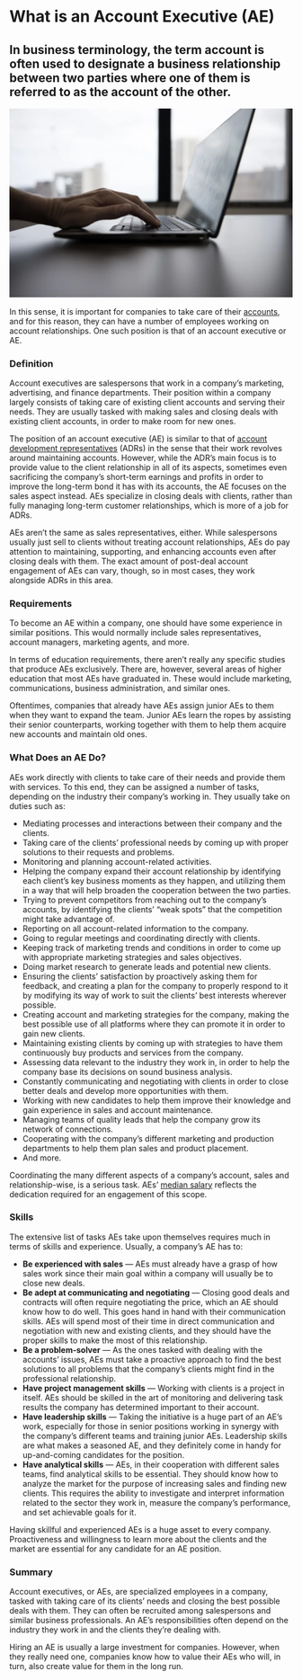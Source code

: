 # What is an Account Executive (AE)

## In business terminology, the term account is often used to designate a business relationship between two parties where one of them is referred to as the account of the other. 

![What is Account Executive (AE)](./img/laptop-technology-computer-office-typing-workspace-occupation-efficient-monitor-display-device_t20_6YWljp.webp)

In this sense, it is important for companies to take care of their [accounts](https://rev.team/kb/what-is-account), and for this reason, they can have a number of employees working on account relationships. One such position is that of an account executive or AE.

### Definition

Account executives are salespersons that work in a company’s marketing, advertising, and finance departments. Their position within a company largely consists of taking care of existing client accounts and serving their needs. They are usually tasked with making sales and closing deals with existing client accounts, in order to make room for new ones.

The position of an account executive (AE) is similar to that of [account development representatives](https://rev.team/kb/what-is-account-development-representative-adr) (ADRs) in the sense that their work revolves around maintaining accounts. However, while the ADR’s main focus is to provide value to the client relationship in all of its aspects, sometimes even sacrificing the company’s short-term earnings and profits in order to improve the long-term bond it has with its accounts, the AE focuses on the sales aspect instead. AEs specialize in closing deals with clients, rather than fully managing long-term customer relationships, which is more of a job for ADRs.

AEs aren’t the same as sales representatives, either. While salespersons usually just sell to clients without treating account relationships, AEs do pay attention to maintaining, supporting, and enhancing accounts even after closing deals with them. The exact amount of post-deal account engagement of AEs can vary, though, so in most cases, they work alongside ADRs in this area.

### Requirements

To become an AE within a company, one should have some experience in similar positions. This would normally include sales representatives, account managers, marketing agents, and more.

In terms of education requirements, there aren’t really any specific studies that produce AEs exclusively. There are, however, several areas of higher education that most AEs have graduated in. These would include marketing, communications, business administration, and similar ones.

Oftentimes, companies that already have AEs assign junior AEs to them when they want to expand the team. Junior AEs learn the ropes by assisting their senior counterparts, working together with them to help them acquire new accounts and maintain old ones. 

### What Does an AE Do?

AEs work directly with clients to take care of their needs and provide them with services. To this end, they can be assigned a number of tasks, depending on the industry their company’s working in. They usually take on duties such as:

* Mediating processes and interactions between their company and the clients. 
* Taking care of the clients’ professional needs by coming up with proper solutions to their requests and problems.
* Monitoring and planning account-related activities.
* Helping the company expand their account relationship by identifying each client’s key business moments as they happen, and utilizing them in a way that will help broaden the cooperation between the two parties.
* Trying to prevent competitors from reaching out to the company’s accounts, by identifying the clients’ “weak spots” that the competition might take advantage of.
* Reporting on all account-related information to the company.
* Going to regular meetings and coordinating directly with clients.
* Keeping track of marketing trends and conditions in order to come up with appropriate marketing strategies and sales objectives.
* Doing market research to generate leads and potential new clients.
* Ensuring the clients’ satisfaction by proactively asking them for feedback, and creating a plan for the company to properly respond to it by modifying its way of work to suit the clients’ best interests wherever possible.
* Creating account and marketing strategies for the company, making the best possible use of all platforms where they can promote it in order to gain new clients.
* Maintaining existing clients by coming up with strategies to have them continuously buy products and services from the company.
* Assessing data relevant to the industry they work in, in order to help the company base its decisions on sound business analysis.
* Constantly communicating and negotiating with clients in order to close better deals and develop more opportunities with them.
* Working with new candidates to help them improve their knowledge and gain experience in sales and account maintenance.
* Managing teams of quality leads that help the company grow its network of connections.
* Cooperating with the company’s different marketing and production departments to help them plan sales and product placement.
* And more.

Coordinating the many different aspects of a company’s account, sales and relationship-wise, is a serious task. AEs’ [median salary](https://www.salary.com/research/salary/alternate/account-executive-salary) reflects the dedication required for an engagement of this scope. 

### Skills

The extensive list of tasks AEs take upon themselves requires much in terms of skills and experience. Usually, a company’s AE has to:

* **Be experienced with sales** — AEs must already have a grasp of how sales work since their main goal within a company will usually be to close new deals.
* **Be adept at communicating and negotiating** — Closing good deals and contracts will often require negotiating the price, which an AE should know how to do well. This goes hand in hand with their communication skills. AEs will spend most of their time in direct communication and negotiation with new and existing clients, and they should have the proper skills to make the most of this relationship. 
* **Be a problem-solver** — As the ones tasked with dealing with the accounts’ issues, AEs must take a proactive approach to find the best solutions to all problems that the company’s clients might find in the professional relationship.
* **Have project management skills** — Working with clients is a project in itself. AEs should be skilled in the art of monitoring and delivering task results the company has determined important to their account.
* **Have leadership skills** — Taking the initiative is a huge part of an AE’s work, especially for those in senior positions working in synergy with the company’s different teams and training junior AEs. Leadership skills are what makes a seasoned AE, and they definitely come in handy for up-and-coming candidates for the position. 
* **Have analytical skills** — AEs, in their cooperation with different sales teams, find analytical skills to be essential. They should know how to analyze the market for the purpose of increasing sales and finding new clients. This requires the ability to investigate and interpret information related to the sector they work in, measure the company’s performance, and set achievable goals for it.

Having skillful and experienced AEs is a huge asset to every company. Proactiveness and willingness to learn more about the clients and the market are essential for any candidate for an AE position.

### Summary

Account executives, or AEs, are specialized employees in a company, tasked with taking care of its clients’ needs and closing the best possible deals with them. They can often be recruited among salespersons and similar business professionals. An AE’s responsibilities often depend on the industry they work in and the clients they’re dealing with. 

Hiring an AE is usually a large investment for companies. However, when they really need one, companies know how to value their AEs who will, in turn, also create value for them in the long run. 